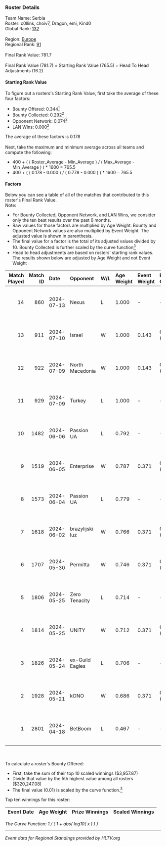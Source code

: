### Roster Details<br />
Team Name: Serbia<br />
Roster: c0llins, choiv7, Dragon, emi, Kind0<br />
Global Rank: [132](../standings_global.md)<br />
<br />
Region: [Europe]( ../standings_europe.md)<br />
Regional Rank: [91]( ../standings_europe.md)<br />
<br />
Final Rank Value:  781.7<br />
<br />
Final Rank Value (781.7) = Starting Rank Value (765.5) + Head To Head Adjustments (16.2)<br />

#### Starting Rank Value<br />
To figure out a rosters's Starting Rank Value, first take the average of these four factors:<br />
- Bounty Offered: 0.344[<sup>1</sup>](#table2)
- Bounty Collected: 0.292[<sup>2</sup>](#table1)
- Opponent Network: 0.074[<sup>2</sup>](#table1)
- LAN Wins: 0.000[<sup>2</sup>](#table1)

The average of these factors is 0.178<br />
<br />
Next, take the maximum and minimum average across all teams and compute the following:<br />
- 400 + ( ( Roster_Average - Min_Average ) / ( Max_Average - Min_Average ) ) * 1600 = 765.5
- 400 + ( ( 0.178 - 0.000 ) / ( 0.778 - 0.000 ) ) * 1600 = 765.5


#### Factors<br />
Below you can see a table of all of the matches that contributed to this roster's Final Rank Value.<br />
Note:<br />

- For Bounty Collected, Opponent Network, and LAN Wins, we consider only the ten best results over the past 6 months.
- Raw values for those factors are multiplied by Age Weight. Bounty and Opponent Network values are also multiplied by Event Weight. The adjusted value is shown in parenthesis.
- The final value for a factor is the total of its adjusted values divided by 10. Bounty Collected is further scaled by the curve function[<sup>3</sup>](#curveFunction)
- Head to head adjustments are based on rosters' starting rank values. The results shown below are adjusted by Age Weight and not Event Weight
<span id="table1"></span><br />


| Match Played | Match ID | Date       | Opponent        | W/L | Age Weight | Event Weight | Bounty Collected | Opponent Network | LAN Wins  | H2H Adj. | Roster                              |
| -: | -: | :- | :- | :- | :- | :- | :- | :- | :- | -: | :- |
|           14 |      860 | 2024-07-13 | Nexus           | L   | 1.000      | -            | -                | -                | -         |   -17.97 | c0llins, choiv7, Dragon, emi, Kind0 |
|           13 |      911 | 2024-07-10 | Israel          | W   | 1.000      | 0.143        | 0.000 (0.000)    | 0.038 (0.005)    | 0 (0.000) |     3.10 | c0llins, Dragon, emi, Kind0, VLDN   |
|           12 |      922 | 2024-07-09 | North Macedonia | W   | 1.000      | 0.143        | 0.000 (0.000)    | 0.000 (0.000)    | 0 (0.000) |     3.08 | c0llins, choiv7, Dragon, emi, Kind0 |
|           11 |      929 | 2024-07-09 | Turkey          | L   | 1.000      | -            | -                | -                | -         |   -25.74 | c0llins, choiv7, Dragon, emi, Kind0 |
|           10 |     1482 | 2024-06-06 | Passion UA      | L   | 0.792      | -            | -                | -                | -         |    -5.08 | aidKiT, c0llins, Dragon, emi, xicoz |
|            9 |     1519 | 2024-06-05 | Enterprise      | W   | 0.787      | 0.371        | 0.039 (0.011)    | 0.641 (0.187)    | 0 (0.000) |    16.61 | aidKiT, c0llins, Dragon, emi, VLDN  |
|            8 |     1573 | 2024-06-04 | Passion UA      | L   | 0.779      | -            | -                | -                | -         |    -4.55 | aidKiT, c0llins, Dragon, emi, xicoz |
|            7 |     1618 | 2024-06-02 | brazylijski luz | W   | 0.766      | 0.371        | 0.008 (0.002)    | 0.250 (0.071)    | 0 (0.000) |    13.38 | aidKiT, c0llins, Dragon, emi, xicoz |
|            6 |     1707 | 2024-05-30 | Permitta        | W   | 0.746      | 0.371        | 0.039 (0.011)    | 0.919 (0.254)    | 0 (0.000) |    16.38 | aidKiT, c0llins, Dragon, emi, xicoz |
|            5 |     1806 | 2024-05-25 | Zero Tenacity   | L   | 0.714      | -            | -                | -                | -         |    -3.21 | aidKiT, c0llins, Dragon, emi, xicoz |
|            4 |     1814 | 2024-05-25 | UNiTY           | W   | 0.712      | 0.371        | 0.024 (0.006)    | 0.331 (0.087)    | 0 (0.000) |    16.40 | aidKiT, c0llins, Dragon, emi, xicoz |
|            3 |     1826 | 2024-05-24 | ex-Guild Eagles | L   | 0.706      | -            | -                | -                | -         |    -9.25 | aidKiT, c0llins, Dragon, emi, xicoz |
|            2 |     1928 | 2024-05-21 | kONO            | W   | 0.686      | 0.371        | 0.028 (0.007)    | 0.553 (0.140)    | 0 (0.000) |    13.42 | aidKiT, c0llins, Dragon, emi, xicoz |
|            1 |     2801 | 2024-04-18 | BetBoom         | L   | 0.467      | -            | -                | -                | -         |    -0.40 | aidKiT, c0llins, Dragon, emi, xicoz |

<br />
<span id="table2"></span><br />
To calculate a roster's Bounty Offered:<br />

- First, take the sum of their top 10 scaled winnings ($3,957.87)
- Divide that value by the 5th highest value among all rosters ($320,247.08)
- The final value (0.01) is scaled by the curve function.[<sup>3</sup>](#curveFunction)

Top ten winnings for this roster:<br />

| Event Date | Age Weight | Prize Winnings | Scaled Winnings |
| :- | -: | :- | :- |


<span id="curveFunction"></span>_The Curve Function: 1 / ( 1 + abs( log10( x ) ) )_<br />

---
_Event data for Regional Standings provided by HLTV.org_<br />
